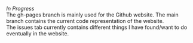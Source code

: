 _In Progress_  
The gh-pages branch is mainly used for the Github website. The main branch contains the current code representation of the website.  
The issues tab currently contains different things I have found/want to do eventually in the website.
